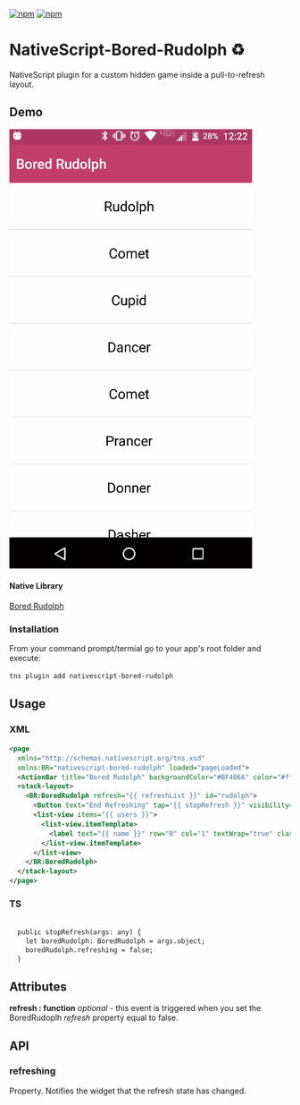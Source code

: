 [![npm](https://img.shields.io/npm/v/nativescript-bored-rudolph.svg)](https://www.npmjs.com/package/nativescript-bored-rudolph)
[![npm](https://img.shields.io/npm/dt/nativescript-bored-rudolph.svg?label=npm%20downloads)](https://www.npmjs.com/package/nativescript-bored-rudolph)

# NativeScript-Bored-Rudolph :recycle:
NativeScript plugin for a custom hidden game inside a pull-to-refresh layout.

## Demo

![Demo](./screens/demo.gif)

#### Native Library
[Bored Rudolph](https://github.com/FauDroids/Bored-Rudolf)

### Installation
From your command prompt/termial go to your app's root folder and execute:

`tns plugin add nativescript-bored-rudolph`

## Usage

### XML
```XML
<page 
  xmlns="http://schemas.nativescript.org/tns.xsd" 
  xmlns:BR="nativescript-bored-rudolph" loaded="pageLoaded">
  <ActionBar title="Bored Rudolph" backgroundColor="#BF4066" color="#fff" />
  <stack-layout>
    <BR:BoredRudolph refresh="{{ refreshList }}" id="rudolph">
      <Button text="End Refreshing" tap="{{ stopRefresh }}" visibility="{{ isRefreshing ? 'visible' : 'collapsed' }}" />
      <list-view items="{{ users }}">
        <list-view.itemTemplate>
          <label text="{{ name }}" row="0" col="1" textWrap="true" class="message" />
        </list-view.itemTemplate>
      </list-view>
    </BR:BoredRudolph>
  </stack-layout>
</page>
```

### TS
```TS

  public stopRefresh(args: any) {
    let boredRudolph: BoredRudolph = args.object;
    boredRudolph.refreshing = false;
  }

```


## Attributes
**refresh : function** *optional* - this event is triggered when you set the BoredRudoplh *refresh* property equal to false.

## API

### refreshing

Property. Notifies the widget that the refresh state has changed.
